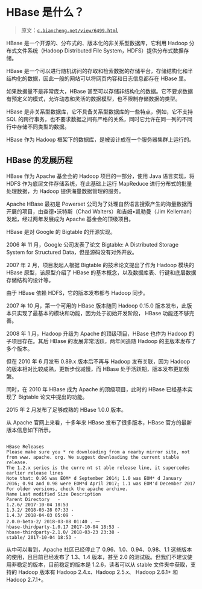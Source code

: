 # HBase 是什么？

> 原文：[`c.biancheng.net/view/6499.html`](http://c.biancheng.net/view/6499.html)

HBase 是一个开源的、分布式的、版本化的非关系型数据库，它利用 Hadoop 分布式文件系统（Hadoop Distributed File System，HDFS）提供分布式数据存储。

HBase 是一个可以进行随机访问的存取和检索数据的存储平台，存储结构化和半结构化的数据，因此一般的网站可以将网页内容和日志信息都存在 HBase 里。

如果数据量不是非常庞大，HBase 甚至可以存储非结构化的数据。它不要求数据有预定义的模式，允许动态和灵活的数据模型，也不限制存储数据的类型。

HBase 是非关系型数据库，它不具备关系型数据库的一些特点，例如，它不支持 SQL 的跨行事务，也不要求数据之间有严格的关系，同时它允许在同一列的不同行中存储不同类型的数据。

HBase 作为 Hadoop 框架下的数据库，是被设计成在一个服务器集群上运行的。

## HBase 的发展历程

HBase 作为 Apache 基金会的 Hadoop 项目的一部分，使用 Java 语言实现，将 HDFS 作为底层文件存储系统，在此基础上运行 MapReduce 进行分布式的批量处理数据，为 Hadoop 提供海量数据管理的服务。

Apache HBase 最初是 Powerset 公司为了处理自然语言搜索产生的海量数据而开展的项目，由查德•沃特斯（Chad Walters）和吉姆•凯勒曼（Jim Kelleman）发起，经过两年发展成为 Apache 基金会的顶级项目。

HBase 是对 Google 的 Bigtable 的开源实现。

2006 年 11 月，Google 公司发表了论文 Bigtable: A Distributed Storage System for Structured Data，但是源码没有对外开放。

2007 年 2 月，项目发起人根据 Bigtable 的技术论文提出了作为 Hadoop 模块的 HBase 原型，该原型介绍了 HBase 的基本概念，以及数据库表、行键和底层数据存储结构的设计等。

由于 HBase 依赖 HDFS，它的版本发布都与 Hadoop 同步。

2007 年 10 月，第一个可用的 HBase 版本随同 Hadoop 0.15.0 版本发布，此版本只实现了最基本的模块和功能，因为处于初始开发阶段， HBase 功能还不够完善。

2008 年 1 月，Hadoop 升级为 Apache 的顶级项目，HBase 也作为 Hadoop 的子项目存在。其后 HBase 的发展非常活跃，两年间追随 Hadoop 的主版本发布了多个版本。

但在 2010 年 6 月发布 0.89.x 版本后不再与 Hadoop 发布关联，因为 Hadoop 的版本相对比较成熟，更新步伐减慢，而 HBase 处于活跃期，版本发布更加频繁。

同时，在 2010 年 HBase 成为 Apache 的顶级项目，此时的 HBase 已经基本实现了 Bigtable 论文中提出的功能。

2015 年 2 月发布了足够成熟的 HBase 1.0.0 版本。

从 Apache 官网上来看，十多年来 HBase 发布了很多版本，HBase 官方的最新版本信息如下所示。

```

HBase Releases
Please make sure you * re downloading from a nearby mirror site, not from www. apache. org. We suggest downloading the current stable release.
The 1.2.x series is the curre nt st able release line, it supercedes earlier release lines
Note that: 0.96 was EOM* d September 2014; 1.0 was EOM* d January 2016; 0.94 and 0.98 were EOM*d April 2017; 1.1 was EOM'd December 2017
For older versions, check the apache archive.
Name Last modified Size Description
Parent Directory   -
1.2.6/ 2017-10-04 18:53
1.3.2/ 2018-03-28 07:33 -
1.4.3/ 2018-04-03 05:09 -
2.0.0-beta-2/ 2018-03-08 01:40 . 一
hbase-thirdparty-1.0.17 2017-10-04 18:53 -
hbase-thirdparty-2.1.0/ 2018-03-23 23:38 -
stable/ 2017-10-04 18:53 -
```

从中可以看到，Apache 社区已经停止了 0.96、1.0、0.94、0.98、1.1 这些版本的使用，且目前已经发布了 1.3、1.4 版本，甚至 2.0 的测试版。但我们不建议使用非稳定的版本，目前稳定的版本是 1.2.6，读者可以从 stable 文件夹中获取，支持的 Hadoop 版本有 Hadoop 2.4.x、Hadoop 2.5.x、 Hadoop 2.6.1+ 和 Hadoop 2.7.1+。